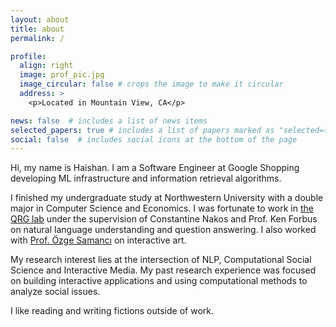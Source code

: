 ```yaml
---
layout: about
title: about
permalink: /

profile:
  align: right
  image: prof_pic.jpg
  image_circular: false # crops the image to make it circular
  address: >
    <p>Located in Mountain View, CA</p>

news: false  # includes a list of news items
selected_papers: true # includes a list of papers marked as "selected={true}"
social: false  # includes social icons at the bottom of the page
---
```


Hi, my name is Haishan. I am a Software Engineer at Google Shopping developing ML infrastructure and information retrieval algorithms.

I finished my undergraduate study at Northwestern University with a double major in Computer Science and Economics. I was fortunate to work in [the QRG lab](https://www.qrg.northwestern.edu/) under the supervision of Constantine Nakos and Prof. Ken Forbus on natural language understanding and question answering. I also worked with [Prof. Özge Samancı](https://www.ozgesamanci.com/) on interactive art.

My research interest lies at the intersection of NLP, Computational Social Science and Interactive Media. My past research experience was focused on building interactive applications and using computational methods to analyze social issues.

I like reading and writing fictions outside of work.
